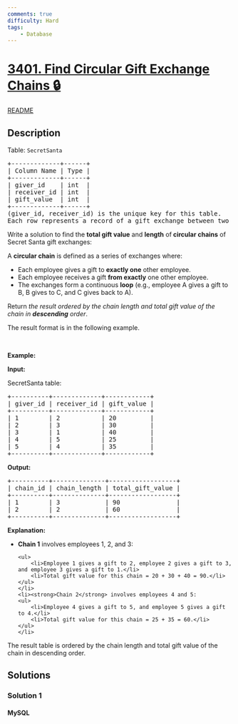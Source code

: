 ```yaml
---
comments: true
difficulty: Hard
tags:
    - Database
---
```


<!-- problem:start -->

# [3401. Find Circular Gift Exchange Chains 🔒](https://leetcode.com/problems/find-circular-gift-exchange-chains)

[README](/solution/3400-3499/3401.Find%20Circular%20Gift%20Exchange%20Chains/README.md)

## Description

<!-- description:start -->

<p>Table: <code>SecretSanta</code></p>

<pre>
+-------------+------+
| Column Name | Type |
+-------------+------+
| giver_id    | int  |
| receiver_id | int  |
| gift_value  | int  |
+-------------+------+
(giver_id, receiver_id) is the unique key for this table.   
Each row represents a record of a gift exchange between two employees, giver_id represents the employee who gives a gift, receiver_id represents the employee who receives the gift and gift_value represents the value of the gift given.  
</pre>

<p>Write a solution to find the <strong>total gift value</strong> and <strong>length</strong> of<strong> circular chains</strong> of Secret Santa gift exchanges:</p>

<p>A <strong>circular chain</strong> is defined as a series of exchanges where:</p>

<ul>
	<li>Each employee gives a gift to <strong>exactly one</strong> other employee.</li>
	<li>Each employee receives a gift <strong>from exactly</strong> one other employee.</li>
	<li>The exchanges form a continuous <strong>loop</strong> (e.g., employee A gives a gift to B, B gives to C, and C gives back to A).</li>
</ul>

<p>Return <em>the result ordered by the chain length and total gift value of the chain in&nbsp;<strong>descending</strong> order</em>.&nbsp;</p>

<p>The result format is in the following example.</p>

<p>&nbsp;</p>
<p><strong class="example">Example:</strong></p>

<div class="example-block">
<p><strong>Input:</strong></p>

<p>SecretSanta table:</p>

<pre class="example-io">
+----------+-------------+------------+
| giver_id | receiver_id | gift_value |
+----------+-------------+------------+
| 1        | 2           | 20         |
| 2        | 3           | 30         |
| 3        | 1           | 40         |
| 4        | 5           | 25         |
| 5        | 4           | 35         |
+----------+-------------+------------+
</pre>

<p><strong>Output:</strong></p>

<pre class="example-io">
+----------+--------------+------------------+
| chain_id | chain_length | total_gift_value |
+----------+--------------+------------------+
| 1        | 3            | 90               |
| 2        | 2            | 60               |
+----------+--------------+------------------+
</pre>

<p><strong>Explanation:</strong></p>

<ul>
	<li><strong>Chain 1</strong> involves employees 1, 2, and 3:

    <ul>
    	<li>Employee 1 gives a gift to 2, employee 2 gives a gift to 3, and employee 3 gives a gift to 1.</li>
    	<li>Total gift value for this chain = 20 + 30 + 40 = 90.</li>
    </ul>
    </li>
    <li><strong>Chain 2</strong> involves employees 4 and 5:
    <ul>
    	<li>Employee 4 gives a gift to 5, and employee 5 gives a gift to 4.</li>
    	<li>Total gift value for this chain = 25 + 35 = 60.</li>
    </ul>
    </li>

</ul>

<p>The result table is ordered by the chain length and total gift value of the chain in descending order.</p>
</div>

<!-- description:end -->

## Solutions

<!-- solution:start -->

### Solution 1

<!-- tabs:start -->

#### MySQL

```sql

```

<!-- tabs:end -->

<!-- solution:end -->

<!-- problem:end -->
